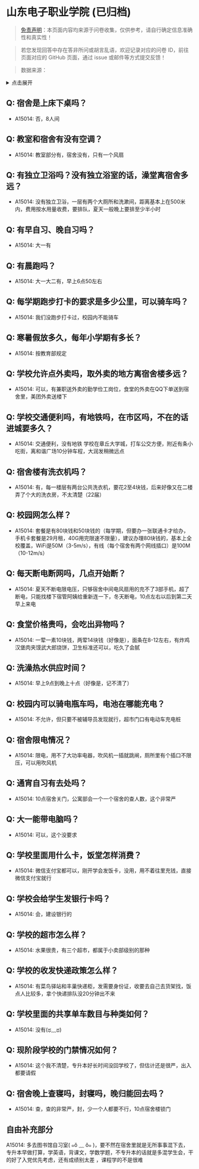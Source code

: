 # 山东电子职业学院 (已归档)

> [免责声明](https://colleges.chat/#_3)：本页面内容均来源于问卷收集，仅供参考，请自行确定信息准确性和真实性！

> 若您发现回答中存在答非所问或胡言乱语，欢迎记录对应的问卷 ID，前往页面对应的 GitHub 页面，通过 issue 或邮件等方式提交反馈！

> 数据来源：

<details><summary>点击展开</summary>
<ul>
<li>A15014: 匿名 (2022 年 07 月)</li>
</ul>
</details>

## Q: 宿舍是上床下桌吗？

- A15014: 否，8人间

## Q: 教室和宿舍有没有空调？

- A15014: 教室部分有，宿舍没有，只有一个风扇

## Q: 有独立卫浴吗？没有独立浴室的话，澡堂离宿舍多远？

- A15014: 没有独立卫浴，一层有两个大厕所和洗漱间，距离基本上在500米内，费用按水用量收费，要排队，夏天一般晚上要排至少半小时

## Q: 有早自习、晚自习吗？

- A15014: 大一有

## Q: 有晨跑吗？

- A15014: 大一大二有，早上6点50左右

## Q: 每学期跑步打卡的要求是多少公里，可以骑车吗？

- A15014: 我们没跑步打卡过，校园内不能骑车

## Q: 寒暑假放多久，每年小学期有多长？

- A15014: 按教育部规定

## Q: 学校允许点外卖吗，取外卖的地方离宿舍楼多远？

- A15014: 可以，有兼职送外卖的勤学俭工岗位，食堂的外卖在QQ下单送到宿舍里，美团外卖送楼下

## Q: 学校交通便利吗，有地铁吗，在市区吗，不在的话进城要多久？

- A15014: 交通便利，没有地铁 学校在章丘大学城，打车公交方便，附近有条小吃街，离和谐广场10分钟车程，大润发稍微远点

## Q: 宿舍楼有洗衣机吗？

- A15014: 有，每一楼层有两台公共洗衣机，要花2至4块钱，后来好像又在二楼弄了个大的洗衣房，不太清楚（22届）

## Q: 校园网怎么样？

- A15014: 套餐是有80块钱和50块钱的（每学期，但要办一张联通卡才给办，手机卡套餐是29月租，40G用完限速不限量），建议办理80块钱的，基本上全校覆盖，WiFi是50M（3-5m/s），有线（每个宿舍有两个网线插口）是100M（10-12m/s）

## Q: 每天断电断网吗，几点开始断？

- A15014: 夏天不断电限电压，只够宿舍中间电风扇用的充不了3部手机，超了断电，只能找楼下宿管阿姨给重新连一下，冬天断电，10点左右以后到第二天早上来电

## Q: 食堂价格贵吗，会吃出异物吗？

- A15014: 一荤一素10块钱，两荤14块钱（好像是），面条在8-12左右，有炸鸡汉堡肉夹馍武大郎烧饼，卫生标准还可以，吃久了会腻

## Q: 洗澡热水供应时间？

- A15014: 早上9点到晚上十点（好像是，记不清了）

## Q: 校园内可以骑电瓶车吗，电池在哪能充电？

- A15014: 不允许，但只要不被辅导员发现就行，超市门口有电动车充电桩

## Q: 宿舍限电情况？

- A15014: 限电，用不了大功率电器，吹风机一插就跳闸，厕所里有个插口不限压，可以用吹风机

## Q: 通宵自习有去处吗？

- A15014: 10点宿舍关门，公寓部会一个一个宿舍的查人数，这个非常严

## Q: 大一能带电脑吗？

- A15014: 可以，这个没要求

## Q: 学校里面用什么卡，饭堂怎样消费？

- A15014: 微信支付宝都可以，刚开学会发饭卡，没用，用不着往里充钱，直接微信支付宝就行

## Q: 学校会给学生发银行卡吗？

- A15014: 会，建设银行的

## Q: 学校的超市怎么样？

- A15014: 水果很贵，有三个超市，都属于小卖部级别的那种

## Q: 学校的收发快递政策怎么样？

- A15014: 有菜鸟驿站和丰巢快递柜，发需要身份证，收要去自己去货架找，饭点人比较多，拿个快递排队没20分钟出不来

## Q: 学校里面的共享单车数目与种类如何？

- A15014: 没有(ಥ﹏ಥ)

## Q: 现阶段学校的门禁情况如何？

- A15014: 这个我不清楚，专升本好长时间没回学校了，但估计还是很严，出入都要请假

## Q: 宿舍晚上查寝吗，封寝吗，晚归能回去吗？

- A15014: 查，查的非常严，封，少一个人都要不行，10点宿舍楼锁门

## 自由补充部分

A15014: 多去图书馆自习室( ๑ŏ ﹏ ŏ๑ )，要不然在宿舍里就是无所事事混下去，专升本早做打算，学英语，背课文，学数学题，不专升本的话就是多混学生会，干的好了入党优先考虑，还有成绩别太差 ，课程学的不是很难